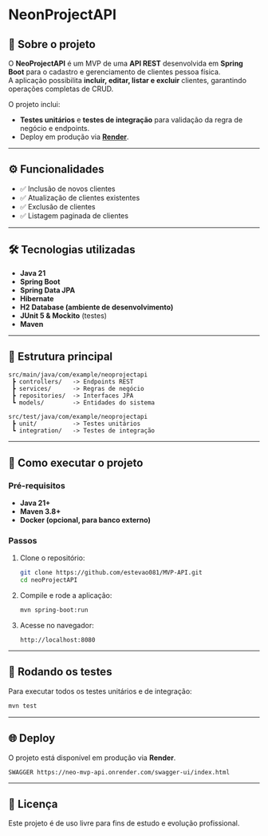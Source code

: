 # NeonProjectAPI

## 📌 Sobre o projeto
O **NeoProjectAPI** é um MVP de uma **API REST** desenvolvida em **Spring Boot** para o cadastro e gerenciamento de clientes pessoa física.  
A aplicação possibilita **incluir, editar, listar e excluir** clientes, garantindo operações completas de CRUD.  

O projeto inclui:
- **Testes unitários** e **testes de integração** para validação da regra de negócio e endpoints.
- Deploy em produção via **[Render](https://render.com/)**.

---

## ⚙️ Funcionalidades
- ✅ Inclusão de novos clientes  
- ✅ Atualização de clientes existentes  
- ✅ Exclusão de clientes  
- ✅ Listagem paginada de clientes  

---

## 🛠️ Tecnologias utilizadas
- **Java 21**
- **Spring Boot**
- **Spring Data JPA**
- **Hibernate**
- **H2 Database (ambiente de desenvolvimento)**
- **JUnit 5 & Mockito** (testes)
- **Maven**

---

## 📂 Estrutura principal
```
src/main/java/com/example/neoprojectapi
 ┣ controllers/   -> Endpoints REST
 ┣ services/      -> Regras de negócio
 ┣ repositories/  -> Interfaces JPA
 ┗ models/        -> Entidades do sistema

src/test/java/com/example/neoprojectapi
 ┣ unit/          -> Testes unitários
 ┗ integration/   -> Testes de integração
```

---

## 🚀 Como executar o projeto

### Pré-requisitos
- **Java 21+**
- **Maven 3.8+**
- **Docker (opcional, para banco externo)**

### Passos
1. Clone o repositório:
   ```bash
   git clone https://github.com/estevao081/MVP-API.git
   cd neoProjectAPI
   ```

2. Compile e rode a aplicação:
   ```bash
   mvn spring-boot:run
   ```

3. Acesse no navegador:
   ```
   http://localhost:8080
   ```

---

## 🧪 Rodando os testes
Para executar todos os testes unitários e de integração:
```bash
mvn test
```

---

## 🌐 Deploy
O projeto está disponível em produção via **Render**.  
```
SWAGGER https://neo-mvp-api.onrender.com/swagger-ui/index.html
```

---

## 📄 Licença
Este projeto é de uso livre para fins de estudo e evolução profissional.
